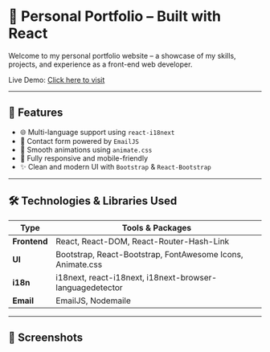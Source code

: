 # 🌟 Personal Portfolio – Built with React

Welcome to my personal portfolio website – a showcase of my skills, projects, and experience as a front-end web developer.

Live Demo: [Click here to visit](https://rawaaba.netlify.app/)

---

## 📌 Features

- 🌐 Multi-language support using `react-i18next`
- 💌 Contact form powered by `EmailJS`
- 🌈 Smooth animations using `animate.css`
- 📱 Fully responsive and mobile-friendly
- ✨ Clean and modern UI with `Bootstrap` & `React-Bootstrap`

---

## 🛠️ Technologies & Libraries Used

| Type        | Tools & Packages |
|-------------|------------------|
| **Frontend** | React, React-DOM, React-Router-Hash-Link |
| **UI**       | Bootstrap, React-Bootstrap, FontAwesome Icons, Animate.css |
| **i18n**     | i18next, react-i18next, i18next-browser-languagedetector |
| **Email**    | EmailJS, Nodemaile |

---

## 📸 Screenshots




